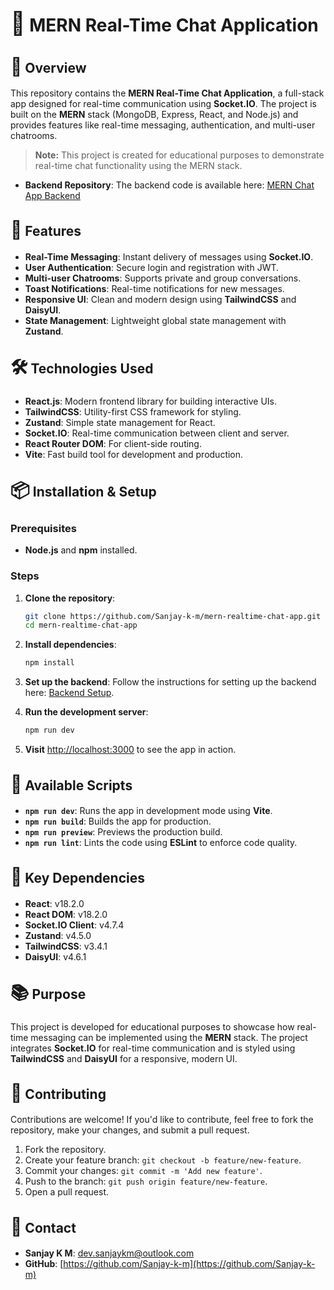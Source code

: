 # <span style="font-size: 36px;">💬</span> MERN Real-Time Chat Application

## <span style="font-size: 28px;">📜</span> Overview

This repository contains the **MERN Real-Time Chat Application**, a full-stack app designed for real-time communication using **Socket.IO**. The project is built on the **MERN** stack (MongoDB, Express, React, and Node.js) and provides features like real-time messaging, authentication, and multi-user chatrooms.

> **Note:** This project is created for educational purposes to demonstrate real-time chat functionality using the MERN stack.

- **Backend Repository**: The backend code is available here: [MERN Chat App Backend](https://github.com/Sanjay-k-m/mern-realtime-chat-app-backend)

## <span style="font-size: 28px;">🚀</span> Features

- **Real-Time Messaging**: Instant delivery of messages using **Socket.IO**.
- **User Authentication**: Secure login and registration with JWT.
- **Multi-user Chatrooms**: Supports private and group conversations.
- **Toast Notifications**: Real-time notifications for new messages.
- **Responsive UI**: Clean and modern design using **TailwindCSS** and **DaisyUI**.
- **State Management**: Lightweight global state management with **Zustand**.

## <span style="font-size: 28px;">🛠</span> Technologies Used

- **React.js**: Modern frontend library for building interactive UIs.
- **TailwindCSS**: Utility-first CSS framework for styling.
- **Zustand**: Simple state management for React.
- **Socket.IO**: Real-time communication between client and server.
- **React Router DOM**: For client-side routing.
- **Vite**: Fast build tool for development and production.

## <span style="font-size: 28px;">📦</span> Installation & Setup

### Prerequisites

- **Node.js** and **npm** installed.

### Steps

1. **Clone the repository**:
   ```bash
   git clone https://github.com/Sanjay-k-m/mern-realtime-chat-app.git
   cd mern-realtime-chat-app
   ```

2. **Install dependencies**:
   ```bash
   npm install
   ```

3. **Set up the backend**:
   Follow the instructions for setting up the backend here: [Backend Setup](https://github.com/Sanjay-k-m/mern-realtime-chat-app-backend#readme).

4. **Run the development server**:
   ```bash
   npm run dev
   ```

5. **Visit** [http://localhost:3000](http://localhost:3000) to see the app in action.

## <span style="font-size: 28px;">🔧</span> Available Scripts

- **`npm run dev`**: Runs the app in development mode using **Vite**.
- **`npm run build`**: Builds the app for production.
- **`npm run preview`**: Previews the production build.
- **`npm run lint`**: Lints the code using **ESLint** to enforce code quality.

## <span style="font-size: 28px;">🔗</span> Key Dependencies

- **React**: v18.2.0
- **React DOM**: v18.2.0
- **Socket.IO Client**: v4.7.4
- **Zustand**: v4.5.0
- **TailwindCSS**: v3.4.1
- **DaisyUI**: v4.6.1

## <span style="font-size: 28px;">📚</span> Purpose

This project is developed for educational purposes to showcase how real-time messaging can be implemented using the **MERN** stack. The project integrates **Socket.IO** for real-time communication and is styled using **TailwindCSS** and **DaisyUI** for a responsive, modern UI.

## <span style="font-size: 28px;">🤝</span> Contributing

Contributions are welcome! If you'd like to contribute, feel free to fork the repository, make your changes, and submit a pull request.

1. Fork the repository.
2. Create your feature branch: `git checkout -b feature/new-feature`.
3. Commit your changes: `git commit -m 'Add new feature'`.
4. Push to the branch: `git push origin feature/new-feature`.
5. Open a pull request.

## <span style="font-size: 28px;">📧</span> Contact

- **Sanjay K M**: dev.sanjaykm@outlook.com
- **GitHub**: [https://github.com/Sanjay-k-m](https://github.com/Sanjay-k-m)
